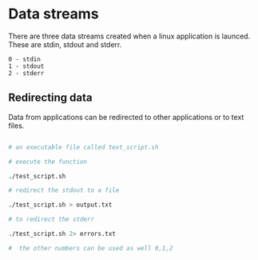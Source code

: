 # Data streams
There are three data streams created when a linux application is launced.  These are stdin, stdout and stderr.

	0 - stdin
	1 - stdout
	2 - stderr

## Redirecting data
Data from applications can be redirected to other applications or to text files.

~~~ bash

# an executable file called text_script.sh

# execute the function

./test_script.sh

# redirect the stdout to a file

./test_script.sh > output.txt

# to redirect the stderr

./test_script.sh 2> errors.txt

#  the other numbers can be used as well 0,1,2

~~~
